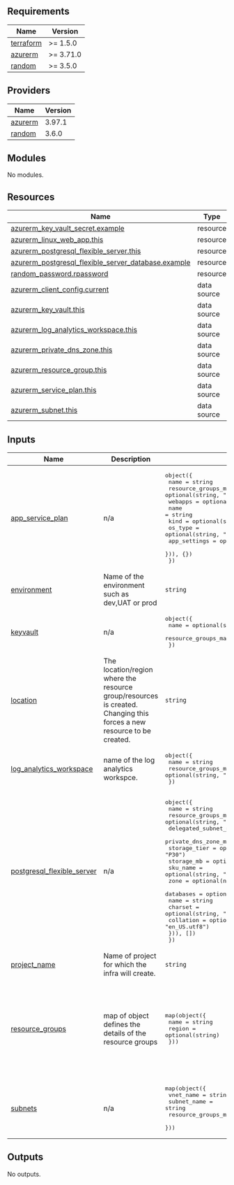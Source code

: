 <!-- BEGIN_TF_DOCS -->
## Requirements

| Name | Version |
|------|---------|
| <a name="requirement_terraform"></a> [terraform](#requirement\_terraform) | >= 1.5.0 |
| <a name="requirement_azurerm"></a> [azurerm](#requirement\_azurerm) | >= 3.71.0 |
| <a name="requirement_random"></a> [random](#requirement\_random) | >= 3.5.0 |

## Providers

| Name | Version |
|------|---------|
| <a name="provider_azurerm"></a> [azurerm](#provider\_azurerm) | 3.97.1 |
| <a name="provider_random"></a> [random](#provider\_random) | 3.6.0 |

## Modules

No modules.

## Resources

| Name | Type |
|------|------|
| [azurerm_key_vault_secret.example](https://registry.terraform.io/providers/hashicorp/azurerm/latest/docs/resources/key_vault_secret) | resource |
| [azurerm_linux_web_app.this](https://registry.terraform.io/providers/hashicorp/azurerm/latest/docs/resources/linux_web_app) | resource |
| [azurerm_postgresql_flexible_server.this](https://registry.terraform.io/providers/hashicorp/azurerm/latest/docs/resources/postgresql_flexible_server) | resource |
| [azurerm_postgresql_flexible_server_database.example](https://registry.terraform.io/providers/hashicorp/azurerm/latest/docs/resources/postgresql_flexible_server_database) | resource |
| [random_password.rpassword](https://registry.terraform.io/providers/hashicorp/random/latest/docs/resources/password) | resource |
| [azurerm_client_config.current](https://registry.terraform.io/providers/hashicorp/azurerm/latest/docs/data-sources/client_config) | data source |
| [azurerm_key_vault.this](https://registry.terraform.io/providers/hashicorp/azurerm/latest/docs/data-sources/key_vault) | data source |
| [azurerm_log_analytics_workspace.this](https://registry.terraform.io/providers/hashicorp/azurerm/latest/docs/data-sources/log_analytics_workspace) | data source |
| [azurerm_private_dns_zone.this](https://registry.terraform.io/providers/hashicorp/azurerm/latest/docs/data-sources/private_dns_zone) | data source |
| [azurerm_resource_group.this](https://registry.terraform.io/providers/hashicorp/azurerm/latest/docs/data-sources/resource_group) | data source |
| [azurerm_service_plan.this](https://registry.terraform.io/providers/hashicorp/azurerm/latest/docs/data-sources/service_plan) | data source |
| [azurerm_subnet.this](https://registry.terraform.io/providers/hashicorp/azurerm/latest/docs/data-sources/subnet) | data source |

## Inputs

| Name | Description | Type | Default | Required |
|------|-------------|------|---------|:--------:|
| <a name="input_app_service_plan"></a> [app\_service\_plan](#input\_app\_service\_plan) | n/a | <pre>object({<br>    name                    = string<br>    resource_groups_map_key = optional(string, "default")<br>    webapps = optional(map(object({<br>      name         = string<br>      kind         = optional(string, "webapp")<br>      os_type      = optional(string, "Linux")<br>      app_settings = optional(map(string))<br>    })), {})<br>  })</pre> | n/a | yes |
| <a name="input_environment"></a> [environment](#input\_environment) | Name of the environment such as dev,UAT or prod | `string` | `"dev"` | no |
| <a name="input_keyvault"></a> [keyvault](#input\_keyvault) | n/a | <pre>object({<br>    name                    = optional(string)<br>    resource_groups_map_key = optional(string, "default")<br>  })</pre> | `{}` | no |
| <a name="input_location"></a> [location](#input\_location) | The location/region where the resource group/resources is created. Changing this forces a new resource to be created. | `string` | n/a | yes |
| <a name="input_log_analytics_workspace"></a> [log\_analytics\_workspace](#input\_log\_analytics\_workspace) | name of the log analytics workspce. | <pre>object({<br>    name                    = string<br>    resource_groups_map_key = optional(string, "default")<br>  })</pre> | n/a | yes |
| <a name="input_postgresql_flexible_server"></a> [postgresql\_flexible\_server](#input\_postgresql\_flexible\_server) | n/a | <pre>object({<br>    name                     = string<br>    resource_groups_map_key  = optional(string, "default")<br>    delegated_subnet_map_key = string<br>    private_dns_zone_map_key = string<br>    storage_tier             = optional(string, "P30")<br>    storage_mb               = optional(number, 32768)<br>    sku_name                 = optional(string, "GP_Standard_D4s_v3")<br>    zone                     = optional(number,2)<br>    databases = optional(list(object({<br>      name      = string<br>      charset   = optional(string, "utf8")<br>      collation = optional(string, "en_US.utf8")<br>    })), [])<br>  })</pre> | n/a | yes |
| <a name="input_project_name"></a> [project\_name](#input\_project\_name) | Name of project for which the infra will create. | `string` | `"POC"` | no |
| <a name="input_resource_groups"></a> [resource\_groups](#input\_resource\_groups) | map of object defines the details of the resource groups | <pre>map(object({<br>    name   = string<br>    region = optional(string)<br>  }))</pre> | <pre>{<br>  "default": {<br>    "name": "rg"<br>  },<br>  "network": {<br>    "name": "rg-network"<br>  },<br>  "privateDnsZones": {<br>    "name": "rg-dns"<br>  }<br>}</pre> | no |
| <a name="input_subnets"></a> [subnets](#input\_subnets) | n/a | <pre>map(object({<br>    vnet_name               = string<br>    subnet_name             = string<br>    resource_groups_map_key = optional(string, "network")<br>  }))</pre> | n/a | yes |

## Outputs

No outputs.
<!-- END_TF_DOCS -->